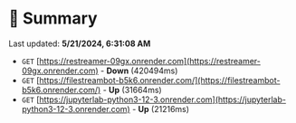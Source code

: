 # 📖 Summary
Last updated: **5/21/2024, 6:31:08 AM**

- `GET` [https://restreamer-09gx.onrender.com](https://restreamer-09gx.onrender.com) - **Down** (420494ms)
- `GET` [https://filestreambot-b5k6.onrender.com/](https://filestreambot-b5k6.onrender.com/) - **Up** (31664ms)
- `GET` [https://jupyterlab-python3-12-3.onrender.com](https://jupyterlab-python3-12-3.onrender.com) - **Up** (21216ms)
